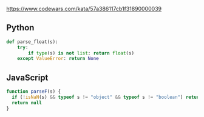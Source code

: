 https://www.codewars.com/kata/57a386117cb1f31890000039

## Python
```python
def parse_float(s):
    try:
        if type(s) is not list: return float(s)
    except ValueError: return None
```

## JavaScript
```js
function parseF(s) {
  if (!isNaN(s) && typeof s != "object" && typeof s != "boolean") return parseFloat(s)
  return null
}
```